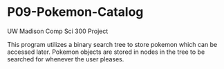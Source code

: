 # P09-Pokemon-Catalog
UW Madison Comp Sci 300 Project

This program utilizes a binary search tree to store pokemon which can be accessed later. Pokemon objects are stored in nodes in the tree to be searched for whenever the user pleases.
